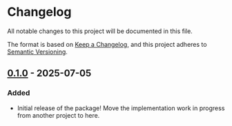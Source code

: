 # Changelog

All notable changes to this project will be documented in this file.

The format is based on [Keep a Changelog](https://keepachangelog.com/en/1.1.0/),
and this project adheres to [Semantic Versioning](https://semver.org/spec/v2.0.0.html).

## [0.1.0] - 2025-07-05

### Added

- Initial release of the package! Move the implementation work in progress from another
project to here.

[0.1.0]: https://github.com/infra-blocks/ts-aws-dynamodb/releases/tag/v0.1.0
